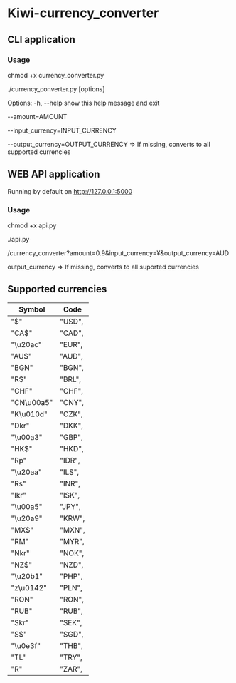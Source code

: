 # Kiwi-currency_converter
## CLI application
### Usage
chmod +x currency_converter.py

./currency_converter.py [options]

Options:
  -h, --help            show this help message and exit
  
  --amount=AMOUNT
  
  --input_currency=INPUT_CURRENCY
  
  --output_currency=OUTPUT_CURRENCY => If missing, converts to all supported currencies
## WEB API application
Running by default on http://127.0.0.1:5000
### Usage
chmod +x api.py

./api.py

/currency_converter?amount=0.9&input_currency=¥&output_currency=AUD

output_currency => If missing, converts to all suported currencies
## Supported currencies
Symbol|Code
----- | ---
"$" | "USD",
"CA$" | "CAD",
"\u20ac" | "EUR",
"AU$" | "AUD", 
"BGN" | "BGN", 
"R$" | "BRL",
"CHF" | "CHF",
"CN\u00a5" | "CNY",
"K\u010d" | "CZK",
"Dkr" | "DKK",
"\u00a3" | "GBP",
"HK$" | "HKD",
"Rp" | "IDR",
"\u20aa" | "ILS",
"Rs" | "INR",
"Ikr" | "ISK",
"\u00a5" | "JPY",
"\u20a9" | "KRW",
"MX$" | "MXN",
"RM" | "MYR",
"Nkr" | "NOK",
"NZ$" | "NZD",
"\u20b1" | "PHP",
"z\u0142" | "PLN",
"RON" | "RON",
"RUB" | "RUB",
"Skr" | "SEK",
"S$" | "SGD",
"\u0e3f" | "THB",
"TL" | "TRY",
"R" | "ZAR",
